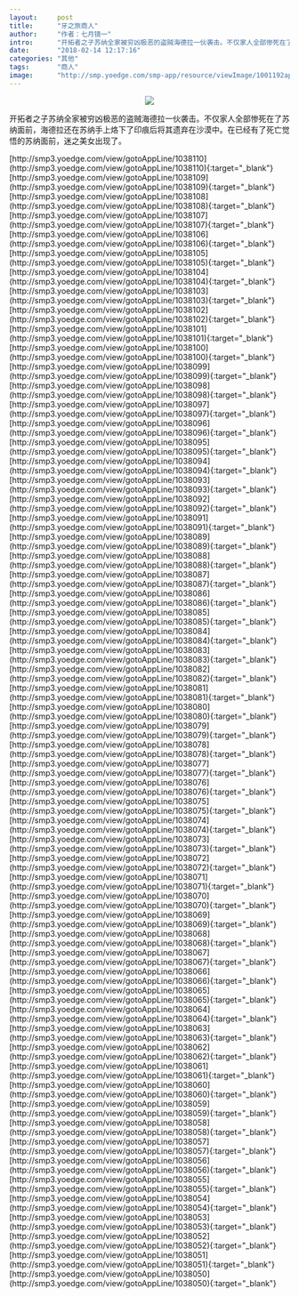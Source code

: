 ```yaml
---
layout:     post
title:      "牙之旅商人"
author:     "作者：七月镜一"
intro:      "开拓者之子苏纳全家被穷凶极恶的盗贼海德拉一伙袭击。不仅家人全部惨死在了苏纳面前，海德拉还在苏纳手上烙下了印痕后将其遗弃在沙漠中。在已经有了死亡觉悟的苏纳面前，迷之美女出现了。"
date:       "2018-02-14 12:17:16"
categories: "其他"
tags:       "商人"
image:      "http://smp.yoedge.com/smp-app/resource/viewImage/1001192appline.png"
---
```

<div style="text-align: center">
<p><img src="http://smp.yoedge.com/smp-app/resource/viewImage/1001192appline.png"/></p>
</div>
<p class="post-meta">
<span>开拓者之子苏纳全家被穷凶极恶的盗贼海德拉一伙袭击。不仅家人全部惨死在了苏纳面前，海德拉还在苏纳手上烙下了印痕后将其遗弃在沙漠中。在已经有了死亡觉悟的苏纳面前，迷之美女出现了。</span>
</p>
[http://smp3.yoedge.com/view/gotoAppLine/1038110](http://smp3.yoedge.com/view/gotoAppLine/1038110){:target="_blank"}
[http://smp3.yoedge.com/view/gotoAppLine/1038109](http://smp3.yoedge.com/view/gotoAppLine/1038109){:target="_blank"}
[http://smp3.yoedge.com/view/gotoAppLine/1038108](http://smp3.yoedge.com/view/gotoAppLine/1038108){:target="_blank"}
[http://smp3.yoedge.com/view/gotoAppLine/1038107](http://smp3.yoedge.com/view/gotoAppLine/1038107){:target="_blank"}
[http://smp3.yoedge.com/view/gotoAppLine/1038106](http://smp3.yoedge.com/view/gotoAppLine/1038106){:target="_blank"}
[http://smp3.yoedge.com/view/gotoAppLine/1038105](http://smp3.yoedge.com/view/gotoAppLine/1038105){:target="_blank"}
[http://smp3.yoedge.com/view/gotoAppLine/1038104](http://smp3.yoedge.com/view/gotoAppLine/1038104){:target="_blank"}
[http://smp3.yoedge.com/view/gotoAppLine/1038103](http://smp3.yoedge.com/view/gotoAppLine/1038103){:target="_blank"}
[http://smp3.yoedge.com/view/gotoAppLine/1038102](http://smp3.yoedge.com/view/gotoAppLine/1038102){:target="_blank"}
[http://smp3.yoedge.com/view/gotoAppLine/1038101](http://smp3.yoedge.com/view/gotoAppLine/1038101){:target="_blank"}
[http://smp3.yoedge.com/view/gotoAppLine/1038100](http://smp3.yoedge.com/view/gotoAppLine/1038100){:target="_blank"}
[http://smp3.yoedge.com/view/gotoAppLine/1038099](http://smp3.yoedge.com/view/gotoAppLine/1038099){:target="_blank"}
[http://smp3.yoedge.com/view/gotoAppLine/1038098](http://smp3.yoedge.com/view/gotoAppLine/1038098){:target="_blank"}
[http://smp3.yoedge.com/view/gotoAppLine/1038097](http://smp3.yoedge.com/view/gotoAppLine/1038097){:target="_blank"}
[http://smp3.yoedge.com/view/gotoAppLine/1038096](http://smp3.yoedge.com/view/gotoAppLine/1038096){:target="_blank"}
[http://smp3.yoedge.com/view/gotoAppLine/1038095](http://smp3.yoedge.com/view/gotoAppLine/1038095){:target="_blank"}
[http://smp3.yoedge.com/view/gotoAppLine/1038094](http://smp3.yoedge.com/view/gotoAppLine/1038094){:target="_blank"}
[http://smp3.yoedge.com/view/gotoAppLine/1038093](http://smp3.yoedge.com/view/gotoAppLine/1038093){:target="_blank"}
[http://smp3.yoedge.com/view/gotoAppLine/1038092](http://smp3.yoedge.com/view/gotoAppLine/1038092){:target="_blank"}
[http://smp3.yoedge.com/view/gotoAppLine/1038091](http://smp3.yoedge.com/view/gotoAppLine/1038091){:target="_blank"}
[http://smp3.yoedge.com/view/gotoAppLine/1038089](http://smp3.yoedge.com/view/gotoAppLine/1038089){:target="_blank"}
[http://smp3.yoedge.com/view/gotoAppLine/1038088](http://smp3.yoedge.com/view/gotoAppLine/1038088){:target="_blank"}
[http://smp3.yoedge.com/view/gotoAppLine/1038087](http://smp3.yoedge.com/view/gotoAppLine/1038087){:target="_blank"}
[http://smp3.yoedge.com/view/gotoAppLine/1038086](http://smp3.yoedge.com/view/gotoAppLine/1038086){:target="_blank"}
[http://smp3.yoedge.com/view/gotoAppLine/1038085](http://smp3.yoedge.com/view/gotoAppLine/1038085){:target="_blank"}
[http://smp3.yoedge.com/view/gotoAppLine/1038084](http://smp3.yoedge.com/view/gotoAppLine/1038084){:target="_blank"}
[http://smp3.yoedge.com/view/gotoAppLine/1038083](http://smp3.yoedge.com/view/gotoAppLine/1038083){:target="_blank"}
[http://smp3.yoedge.com/view/gotoAppLine/1038082](http://smp3.yoedge.com/view/gotoAppLine/1038082){:target="_blank"}
[http://smp3.yoedge.com/view/gotoAppLine/1038081](http://smp3.yoedge.com/view/gotoAppLine/1038081){:target="_blank"}
[http://smp3.yoedge.com/view/gotoAppLine/1038080](http://smp3.yoedge.com/view/gotoAppLine/1038080){:target="_blank"}
[http://smp3.yoedge.com/view/gotoAppLine/1038079](http://smp3.yoedge.com/view/gotoAppLine/1038079){:target="_blank"}
[http://smp3.yoedge.com/view/gotoAppLine/1038078](http://smp3.yoedge.com/view/gotoAppLine/1038078){:target="_blank"}
[http://smp3.yoedge.com/view/gotoAppLine/1038077](http://smp3.yoedge.com/view/gotoAppLine/1038077){:target="_blank"}
[http://smp3.yoedge.com/view/gotoAppLine/1038076](http://smp3.yoedge.com/view/gotoAppLine/1038076){:target="_blank"}
[http://smp3.yoedge.com/view/gotoAppLine/1038075](http://smp3.yoedge.com/view/gotoAppLine/1038075){:target="_blank"}
[http://smp3.yoedge.com/view/gotoAppLine/1038074](http://smp3.yoedge.com/view/gotoAppLine/1038074){:target="_blank"}
[http://smp3.yoedge.com/view/gotoAppLine/1038073](http://smp3.yoedge.com/view/gotoAppLine/1038073){:target="_blank"}
[http://smp3.yoedge.com/view/gotoAppLine/1038072](http://smp3.yoedge.com/view/gotoAppLine/1038072){:target="_blank"}
[http://smp3.yoedge.com/view/gotoAppLine/1038071](http://smp3.yoedge.com/view/gotoAppLine/1038071){:target="_blank"}
[http://smp3.yoedge.com/view/gotoAppLine/1038070](http://smp3.yoedge.com/view/gotoAppLine/1038070){:target="_blank"}
[http://smp3.yoedge.com/view/gotoAppLine/1038069](http://smp3.yoedge.com/view/gotoAppLine/1038069){:target="_blank"}
[http://smp3.yoedge.com/view/gotoAppLine/1038068](http://smp3.yoedge.com/view/gotoAppLine/1038068){:target="_blank"}
[http://smp3.yoedge.com/view/gotoAppLine/1038067](http://smp3.yoedge.com/view/gotoAppLine/1038067){:target="_blank"}
[http://smp3.yoedge.com/view/gotoAppLine/1038066](http://smp3.yoedge.com/view/gotoAppLine/1038066){:target="_blank"}
[http://smp3.yoedge.com/view/gotoAppLine/1038065](http://smp3.yoedge.com/view/gotoAppLine/1038065){:target="_blank"}
[http://smp3.yoedge.com/view/gotoAppLine/1038064](http://smp3.yoedge.com/view/gotoAppLine/1038064){:target="_blank"}
[http://smp3.yoedge.com/view/gotoAppLine/1038063](http://smp3.yoedge.com/view/gotoAppLine/1038063){:target="_blank"}
[http://smp3.yoedge.com/view/gotoAppLine/1038062](http://smp3.yoedge.com/view/gotoAppLine/1038062){:target="_blank"}
[http://smp3.yoedge.com/view/gotoAppLine/1038061](http://smp3.yoedge.com/view/gotoAppLine/1038061){:target="_blank"}
[http://smp3.yoedge.com/view/gotoAppLine/1038060](http://smp3.yoedge.com/view/gotoAppLine/1038060){:target="_blank"}
[http://smp3.yoedge.com/view/gotoAppLine/1038059](http://smp3.yoedge.com/view/gotoAppLine/1038059){:target="_blank"}
[http://smp3.yoedge.com/view/gotoAppLine/1038058](http://smp3.yoedge.com/view/gotoAppLine/1038058){:target="_blank"}
[http://smp3.yoedge.com/view/gotoAppLine/1038057](http://smp3.yoedge.com/view/gotoAppLine/1038057){:target="_blank"}
[http://smp3.yoedge.com/view/gotoAppLine/1038056](http://smp3.yoedge.com/view/gotoAppLine/1038056){:target="_blank"}
[http://smp3.yoedge.com/view/gotoAppLine/1038055](http://smp3.yoedge.com/view/gotoAppLine/1038055){:target="_blank"}
[http://smp3.yoedge.com/view/gotoAppLine/1038054](http://smp3.yoedge.com/view/gotoAppLine/1038054){:target="_blank"}
[http://smp3.yoedge.com/view/gotoAppLine/1038053](http://smp3.yoedge.com/view/gotoAppLine/1038053){:target="_blank"}
[http://smp3.yoedge.com/view/gotoAppLine/1038052](http://smp3.yoedge.com/view/gotoAppLine/1038052){:target="_blank"}
[http://smp3.yoedge.com/view/gotoAppLine/1038051](http://smp3.yoedge.com/view/gotoAppLine/1038051){:target="_blank"}
[http://smp3.yoedge.com/view/gotoAppLine/1038050](http://smp3.yoedge.com/view/gotoAppLine/1038050){:target="_blank"}


